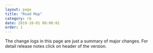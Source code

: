 ```yaml
---
layout: page
title: "Road Map"
category: rm
date: 2019-10-01 00:00:01
order: 1
---
```


 
The change logs in this page are just a summary of major changes. For detail release notes click on header of the version. 
